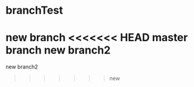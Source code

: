 branchTest
==========
new branch
<<<<<<< HEAD
master branch
new branch2
=======
new branch2
>>>>>>> new
